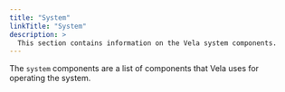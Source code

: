 ```yaml
---
title: "System"
linkTitle: "System"
description: >
  This section contains information on the Vela system components.
---
```


The `system` components are a list of components that Vela uses for operating the system.
